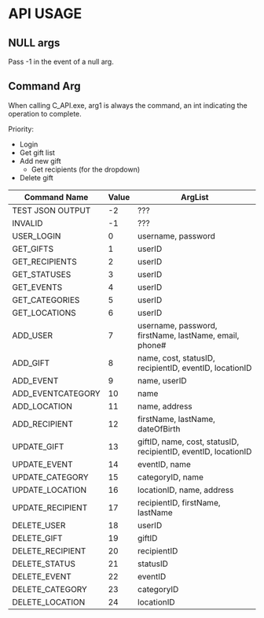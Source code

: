 # API USAGE

## NULL args
Pass -1 in the event of a null arg.

## Command Arg
When calling C_API.exe, arg1 is always the command, an int indicating the operation to complete.

Priority:
- Login
- Get gift list
- Add new gift
  - Get recipients (for the dropdown)
- Delete gift


| Command Name       | Value | ArgList                                       |
|--------------------|-------|-----------------------------------------------|
| TEST JSON OUTPUT	 | -2    | ???											 |
| INVALID            | -1    | ???                                           |
| USER_LOGIN         | 0     | username, password                            |
| GET_GIFTS          | 1     | userID                                        |
| GET_RECIPIENTS     | 2     | userID                                        |
| GET_STATUSES       | 3     | userID                                        |
| GET_EVENTS         | 4     | userID                                        |
| GET_CATEGORIES     | 5     | userID                                        |
| GET_LOCATIONS      | 6     | userID                                        |
| ADD_USER           | 7     | username, password, firstName, lastName, email, phone# |
| ADD_GIFT           | 8     | name, cost, statusID, recipientID, eventID, locationID |
| ADD_EVENT          | 9     | name, userID                                          |
| ADD_EVENTCATEGORY  | 10    | name                                          |
| ADD_LOCATION       | 11    | name, address                                 |
| ADD_RECIPIENT      | 12    | firstName, lastName, dateOfBirth              |
| UPDATE_GIFT        | 13    | giftID, name, cost, statusID, recipientID, eventID, locationID |
| UPDATE_EVENT       | 14    | eventID, name                                 |
| UPDATE_CATEGORY    | 15    | categoryID, name                              |
| UPDATE_LOCATION    | 16    | locationID, name, address                     |
| UPDATE_RECIPIENT   | 17    | recipientID, firstName, lastName              |
| DELETE_USER        | 18    | userID                                        |
| DELETE_GIFT        | 19    | giftID                                        |
| DELETE_RECIPIENT   | 20    | recipientID                                   |
| DELETE_STATUS      | 21    | statusID                                      |
| DELETE_EVENT       | 22    | eventID                                       |
| DELETE_CATEGORY    | 23    | categoryID                                    |
| DELETE_LOCATION    | 24    | locationID                                    |

